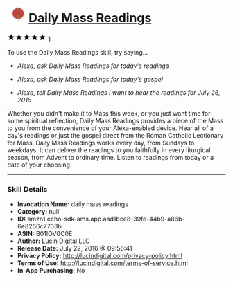 # &nbsp;<img src="skill_icon" alt="Daily Mass Readings icon" width="36"> [Daily Mass Readings](http://alexa.amazon.com/#skills/amzn1.echo-sdk-ams.app.aad1bce8-39fe-44b9-a86b-6e8266c7703b)
![5 stars](../../images/ic_star_black_18dp_1x.png)![5 stars](../../images/ic_star_black_18dp_1x.png)![5 stars](../../images/ic_star_black_18dp_1x.png)![5 stars](../../images/ic_star_black_18dp_1x.png)![5 stars](../../images/ic_star_black_18dp_1x.png) 1

To use the Daily Mass Readings skill, try saying...

* *Alexa, ask Daily Mass Readings for today's readings*

* *Alexa, ask Daily Mass Readings for today's gospel*

* *Alexa, tell Daily Mass Readings I want to hear the readings for July 26, 2016*

Whether you didn't make it to Mass this week, or you just want time for some spiritual reflection, Daily Mass Readings provides a piece of the Mass to you from the convenience of your Alexa-enabled device. Hear all of a day's readings or just the gospel direct from the Roman Catholic Lectionary for Mass. Daily Mass Readings works every day, from Sundays to weekdays. It can deliver the readings to you faithfully in every liturgical season, from Advent to ordinary time. Listen to readings from today or a date of your choosing.

***

### Skill Details

* **Invocation Name:** daily mass readings
* **Category:** null
* **ID:** amzn1.echo-sdk-ams.app.aad1bce8-39fe-44b9-a86b-6e8266c7703b
* **ASIN:** B01IOV0C0E
* **Author:** Lucin Digital LLC
* **Release Date:** July 22, 2016 @ 09:56:41
* **Privacy Policy:** http://lucindigital.com/privacy-policy.html
* **Terms of Use:** http://lucindigital.com/terms-of-service.html
* **In-App Purchasing:** No

